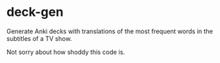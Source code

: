 # deck-gen
Generate Anki decks with translations of the most frequent words in the subtitles of a TV show.   

Not sorry about how shoddy this code is.
